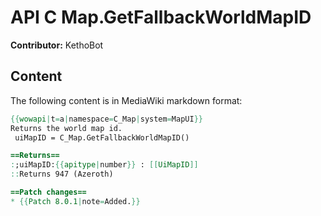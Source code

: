 # API C Map.GetFallbackWorldMapID

**Contributor:** KethoBot

## Content

The following content is in MediaWiki markdown format:

```mediawiki
{{wowapi|t=a|namespace=C_Map|system=MapUI}}
Returns the world map id.
 uiMapID = C_Map.GetFallbackWorldMapID()

==Returns==
:;uiMapID:{{apitype|number}} : [[UiMapID]]
::Returns 947 (Azeroth)

==Patch changes==
* {{Patch 8.0.1|note=Added.}}
```